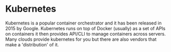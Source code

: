 # Kubernetes

Kubernetes is a popular container orchestrator and it has been released in 2015 by Google. Kubernetes runs on top of Docker (usually) as a set of APIs on containers it then provides API/CLI to manage containers across servers. Many clouds provide kubernetes for you but there are also vendors that make a 'distribution' of it.